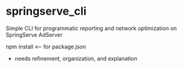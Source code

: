 # springserve_cli
Simple CLI for programmatic reporting and network optimization on SpringServe AdServer

npm install <-- for package.json

* needs refinement, organization, and explanation

